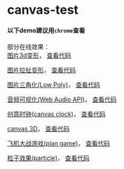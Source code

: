 # canvas-test

#### 以下demo建议用`chrome`查看<br>

部分在线效果：<br>
[图片3d变形](https://rstyro.github.io/html5/canvas的一些特效/src/Funny-demo/transform/demo2.html)，
[查看代码](https://rstyro.github.io/html5/canvas的一些特效/src/Funny-demo/transform)<br>

[图片拉扯变形](https://rstyro.github.io/html5/canvas的一些特效/src/Funny-demo/transform/demo1.html)，
[查看代码](https://rstyro.github.io/html5/canvas的一些特效/src/Funny-demo/transform)<br>

[图片三角化(Low Poly)](https://rstyro.github.io/html5/canvas的一些特效/src/Funny-demo/lowpoly/index.html)，
[查看代码](https://rstyro.github.io/html5/canvas的一些特效/src/Funny-demo/lowpoly/)<br>

[音频可视化(Web Audio API)](https://rstyro.github.io/html5/canvas的一些特效/src/Funny-demo/musicPlayer/index.html)，
[查看代码](https://rstyro.github.io/html5/canvas的一些特效/src/Funny-demo/musicPlayer/)<br>

[创意时钟(canvas clock)](https://rstyro.github.io/html5/canvas的一些特效/src/Funny-demo/coolClock/index.html)，
[查看代码](https://rstyro.github.io/html5/canvas的一些特效/src/Funny-demo/coolClock/)<br>

[canvas 3D](https://rstyro.github.io/html5/canvas的一些特效/src/3D-demo/3Dcubes.html)，
[查看代码](https://rstyro.github.io/html5/canvas的一些特效/src/3D-demo/)<br>

[飞机大战游戏(plan game)](https://rstyro.github.io/html5/canvas的一些特效/src/Game-demo/planGame/index.html)，
[查看代码](https://rstyro.github.io/html5/canvas的一些特效/src/Game-demo/planGame/)<br>

[粒子效果(particle)](https://rstyro.github.io/html5/canvas的一些特效/src/Particle-demo/orangutan/index.html)，
[查看代码](https://rstyro.github.io/html5/canvas的一些特效/src/Particle-demo/orangutan/)<br>


